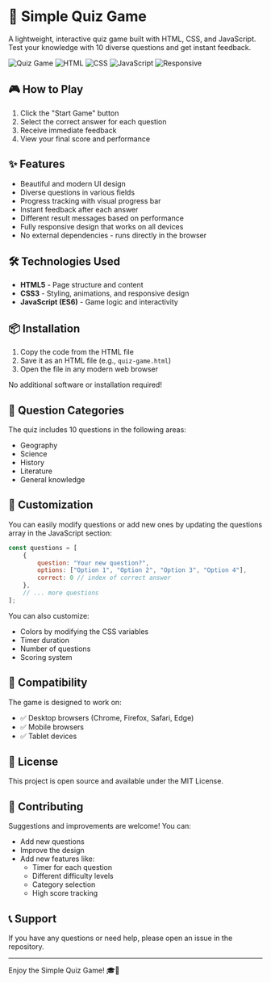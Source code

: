 # 🎯 Simple Quiz Game

A lightweight, interactive quiz game built with HTML, CSS, and JavaScript. Test your knowledge with 10 diverse questions and get instant feedback.

![Quiz Game](https://img.shields.io/badge/Quiz-Game-blue)
![HTML](https://img.shields.io/badge/HTML-5-orange)
![CSS](https://img.shields.io/badge/CSS-3-blue)
![JavaScript](https://img.shields.io/badge/JavaScript-ES6-yellow)
![Responsive](https://img.shields.io/badge/Design-Responsive-green)

## 🎮 How to Play

1. Click the "Start Game" button
2. Select the correct answer for each question
3. Receive immediate feedback
4. View your final score and performance

## ✨ Features

- Beautiful and modern UI design
- Diverse questions in various fields
- Progress tracking with visual progress bar
- Instant feedback after each answer
- Different result messages based on performance
- Fully responsive design that works on all devices
- No external dependencies - runs directly in the browser

## 🛠️ Technologies Used

- **HTML5** - Page structure and content
- **CSS3** - Styling, animations, and responsive design
- **JavaScript (ES6)** - Game logic and interactivity

## 📦 Installation

1. Copy the code from the HTML file
2. Save it as an HTML file (e.g., `quiz-game.html`)
3. Open the file in any modern web browser

No additional software or installation required!

## 🎯 Question Categories

The quiz includes 10 questions in the following areas:
- Geography
- Science
- History
- Literature
- General knowledge

## 📝 Customization

You can easily modify questions or add new ones by updating the questions array in the JavaScript section:

```javascript
const questions = [
    {
        question: "Your new question?",
        options: ["Option 1", "Option 2", "Option 3", "Option 4"],
        correct: 0 // index of correct answer
    },
    // ... more questions
];
```

You can also customize:
- Colors by modifying the CSS variables
- Timer duration
- Number of questions
- Scoring system

## 📱 Compatibility

The game is designed to work on:
- ✅ Desktop browsers (Chrome, Firefox, Safari, Edge)
- ✅ Mobile browsers
- ✅ Tablet devices

## 📄 License

This project is open source and available under the MIT License.

## 🤝 Contributing

Suggestions and improvements are welcome! You can:
- Add new questions
- Improve the design
- Add new features like:
  - Timer for each question
  - Different difficulty levels
  - Category selection
  - High score tracking

## 📞 Support

If you have any questions or need help, please open an issue in the repository.

---

Enjoy the Simple Quiz Game! 🎓🧠
